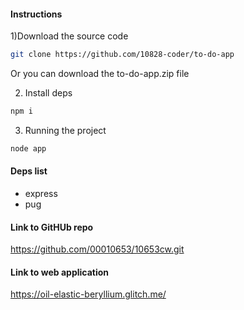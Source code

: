#### Instructions
1)Download the source code
```bash
git clone https://github.com/10828-coder/to-do-app
```
Or you can download the to-do-app.zip file

2) Install deps
```bash
npm i
```
3) Running the project
```bash
node app
```
#### Deps list
- express
- pug

#### Link to GitHUb repo
https://github.com/00010653/10653cw.git

#### Link to web application
https://oil-elastic-beryllium.glitch.me/
